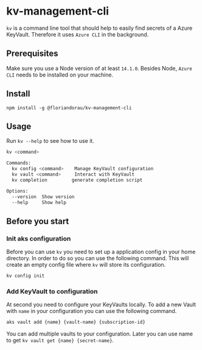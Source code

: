 # kv-management-cli

`kv` is a command line tool that should help to easily find secrets of a Azure KeyVault. Therefore it uses `Azure CLI` in the background.

## Prerequisites

Make sure you use a Node version of at least `14.1.0`. Besides Node, `Azure CLI` needs to be installed on your machine.

## Install

`npm install -g @floriandorau/kv-management-cli`

## Usage

Run `kv --help` to see how to use it.

```bash
kv <command>

Commands:
  kv config <command>    Manage KeyVault configuration
  kv vault <command>     Interact with KeyVault
  kv completion         generate completion script

Options:
  --version  Show version
  --help     Show help
```

## Before you start

### Init aks configuration

Before you can use `kv` you need to set up a application config in your home directory. In order to do so you can use the following command. This will create an empty config file where `kv` will store its configuration.

```bash
kv config init
```

### Add KeyVault to configuration

At second you need to configure your KeyVaults locally. To add a new Vault with `name` in your configuration you can use the following command.

```bash
aks vault add {name} {vault-name} {subscription-id}
```

You can add multiple vaults to your configuration. Later you can use name to get `kv vault get {name} {secret-name}`.
